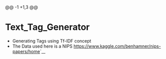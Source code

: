 @@ -1 +1,3 @@
# Text_Tag_Generator
 - Generating Tags using Tf-IDF concept
 - The Data used here is a NIPS <https://www.kaggle.com/benhamner/nips-papers/home>`__
